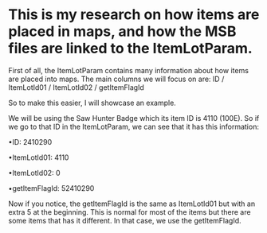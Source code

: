 # This is my research on how items are placed in maps, and how the MSB files are linked to the ItemLotParam.

First of all, the ItemLotParam contains many information about how items are placed into maps.
The main columns we will focus on are: ID / ItemLotId01 / ItemLotId02 / getItemFlagId

So to make this easier, I will showcase an example.

We will be using the Saw Hunter Badge which its item ID is 4110 (100E).
So if we go to that ID in the ItemLotParam, we can see that it has this information:
  
  •ID: 2410290
  
  •ItemLotId01: 4110
  
  •ItemLotId02: 0
  
  •getItemFlagId: 52410290
  
Now if you notice, the getItemFlagId is the same as ItemLotId01 but with an extra 5 at the beginning. This is normal for most of the items but there are some items that has it different. In that case, we use the getItemFlagId.

